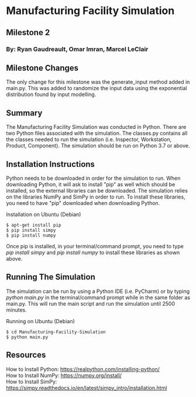 # Manufacturing Facility Simulation
## Milestone 2
### By: Ryan Gaudreault, Omar Imran, Marcel LeClair

## Milestone Changes
The only change for this milestone was the generate_input method added in main.py. 
This was added to randomize the input data using the exponential distribution found 
by input modelling. 
## Summary 
The Manufacturing Facility Simulation was conducted in Python.
There are two Python files associated with the simulation. The 
classes.py contains all the classes needed to run the simulation 
(i.e. Inspector, Workstation, Product, Component). The simulation should be run 
on Python 3.7 or above. 

## Installation Instructions
Python needs to be downloaded in order for the simulation to run. 
When downloading Python, it will ask to install "pip"  as well which 
should be installed, so the external libraries can be downloaded.
The simulation relies on the libraries NumPy and SimPy in order to run. 
To install these libraries, you need to have "pip" downloaded when downloading 
Python. </br>

Installation on Ubuntu (Debian) 
```
$ apt-get install pip
$ pip install simpy
$ pip install numpy
```

Once pip is installed, in your terminal/command prompt, you need to 
type *pip install simpy* and *pip install numpy* to install these libraries as shown above. 

## Running The Simulation 
 The simulation can be run by using a Python IDE (i.e. PyCharm) or by typing
 *python main.py* in the terminal/command prompt while in the same folder as 
 main.py. This will run the main script and run the simulation until 2500 minutes. 
 
 Running on Ubuntu (Debian)
 ```
$ cd Manufacturing-Facility-Simulation
$ python main.py
```
 
## Resources 

How to Install Python: https://realpython.com/installing-python/ </br>
How to Install NumPy: https://numpy.org/install/ </br>
How to Install SimPy: https://simpy.readthedocs.io/en/latest/simpy_intro/installation.html
